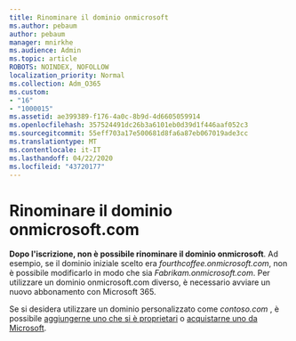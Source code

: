```yaml
---
title: Rinominare il dominio onmicrosoft
ms.author: pebaum
author: pebaum
manager: mnirkhe
ms.audience: Admin
ms.topic: article
ROBOTS: NOINDEX, NOFOLLOW
localization_priority: Normal
ms.collection: Adm_O365
ms.custom:
- "16"
- "1000015"
ms.assetid: ae399389-f176-4a0c-8b9d-4d6605059914
ms.openlocfilehash: 357524491dc26b3a6101eb0d39d1f446aaf052c3
ms.sourcegitcommit: 55eff703a17e500681d8fa6a87eb067019ade3cc
ms.translationtype: MT
ms.contentlocale: it-IT
ms.lasthandoff: 04/22/2020
ms.locfileid: "43720177"
---
```

# <a name="rename-your-onmicrosoftcom-domain"></a>Rinominare il dominio onmicrosoft.com

 **Dopo l'iscrizione, non è possibile rinominare il dominio onmicrosoft**. Ad esempio, se il dominio iniziale scelto era *fourthcoffee.onmicrosoft.com*, non è possibile modificarlo in modo che sia *Fabrikam.onmicrosoft.com*. Per utilizzare un dominio onmicrosoft.com diverso, è necessario avviare un nuovo abbonamento con Microsoft 365.
  
Se si desidera utilizzare un dominio personalizzato come *contoso.com* , è possibile [aggiungerne uno che si è proprietari](https://docs.microsoft.com/office365/admin/setup/add-domain) o [acquistarne uno da Microsoft](https://docs.microsoft.com/office365/admin/get-help-with-domains/buy-a-domain-name).
  